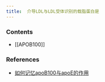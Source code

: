 ```yaml
---
title:  介导LDL与LDL受体识别的载脂蛋白是
--- 
```


### Contents
- [[APOB100]]
### References
- [如何记忆apoB100与apoE的作用](/如何记忆apoB100与apoE的作用)

